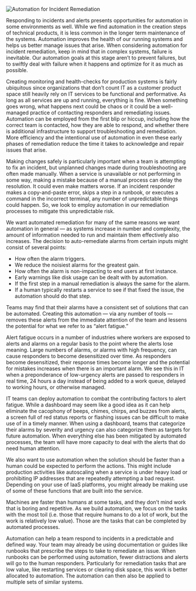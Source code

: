 
![Automation for Incident Remediation](/assets/images/headers/AR_IR.png)

Responding to incidents and alerts presents opportunities for automation in some environments as well. While we find automation in the creation steps of technical products, it is less common in the longer term maintenance of the systems. Automation improves the health of our running systems and helps us better manage issues that arise. When considering automation for incident remediation, keep in mind that in complex systems, failure is inevitable. Our automation goals at this stage aren’t to prevent failures, but to swiftly deal with failure when it happens and optimize for it as much as possible.

Creating monitoring and health-checks for production systems is fairly ubiquitous since organizations that don’t count IT as a customer product space still heavily rely on IT services to be functional and performative. As long as all services are up and running, everything is fine. When something goes wrong, what happens next could be chaos or it could be a well-managed practice of contacting responders and remediating issues. Automation can be employed from the first blip or hiccup, including how the correct team is contacted, how they are able to respond, and whether there is additional infrastructure to support troubleshooting and remediation. More efficiency and the intentional use of automation in even these early phases of remediation reduce the time it takes to acknowledge and repair issues that arise.

Making changes safely is particularly important when a team is attempting to fix an incident, but unplanned changes made during troubleshooting are often made manually. When a service is unavailable or not performing in some way, making a mistake because of a manual process can delay the resolution. It could even make matters worse. If an incident responder makes a copy-and-paste error, skips a step in a runbook, or executes a command in the incorrect terminal, any number of unpredictable things could happen. So, we look to employ automation in our remediation processes to mitigate this unpredictable risk.

We want automated remediation for many of the same reasons we want automation in general — as systems increase in number and complexity, the amount of information needed to run and maintain them effectively also increases. The decision to auto-remediate alarms from certain inputs might consist of several points:

* How often the alarm triggers.
* We reduce the noisiest alarms for the greatest gain.
* How often the alarm is non-impacting to end users at first instance.
* Early warnings like disk usage can be dealt with by automation.
* If the first step in a manual remediation is always the same for the alarm.
* If a human typically restarts a service to see if that fixed the issue, the automation should do that step.

Teams may find that their alarms have a consistent set of solutions that can be automated. Creating this automation — via any number of tools — removes these alerts from the immediate attention of the team and lessens the potential for what we refer to as “alert fatigue.”

Alert fatigue occurs in a number of industries where workers are exposed to alerts and alarms on a regular basis to the point where the alerts lose meaning. Large numbers of alarms, or alarms with high frequency, can cause responders to become desensitized over time. As responders become desensitized, their response times become longer and the potential for mistakes increases when there is an important alarm. We see this in IT when a preponderance of low-urgency alerts are passed to responders in real time, 24 hours a day instead of being added to a work queue, delayed to working hours, or otherwise managed.

IT teams can deploy automation to combat the contributing factors to alert fatigue. While a dashboard may seem like a good idea as it can help eliminate the cacophony of beeps, chimes, chirps, and buzzes from alerts, a screen full of red status reports or flashing issues can be difficult to make use of in a timely manner. When using a dashboard, teams that categorize their alarms by severity and urgency can also categorize them as targets for future automation. When everything else has been mitigated by automated processes, the team will have more capacity to deal with the alerts that do need human attention.

We also want to use automation when the solution should be faster than a human could be expected to perform the actions. This might include production activities like autoscaling when a service is under heavy load or prohibiting IP addresses that are repeatedly attempting a bad request. Depending on your use of IaaS platforms, you might already be making use of some of these functions that are built into the service.

Machines are faster than humans at some tasks, and they don’t mind work that is boring and repetitive. As we build automation, we focus on the tasks with the most toil (i.e. those that require humans to do a lot of work, but the work is relatively low value). Those are the tasks that can be completed by automated processes.

Automation can help a team respond to incidents in a predictable and defined way. Your team may already be using documentation or guides like runbooks that prescribe the steps to take to remediate an issue. When runbooks can be performed using automation, fewer distractions and alerts will go to the human responders. Particularly for remediation tasks that are low value, like restarting services or clearing disk space, this work is better allocated to automation. The automation can then also be applied to multiple sets of similar systems.
